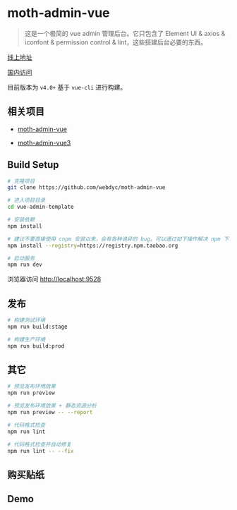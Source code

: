 # moth-admin-vue

> 这是一个极简的 vue admin 管理后台。它只包含了 Element UI & axios & iconfont & permission control & lint，这些搭建后台必要的东西。

[线上地址](http://v2admin.webdyc.com/)

[国内访问](http://v2admin.webdyc.com/)

目前版本为 `v4.0+` 基于 `vue-cli` 进行构建。

## 相关项目

- [moth-admin-vue](https://github.com/webdyc/moth-admin-vue)

- [moth-admin-vue3](https://github.com/webdyc/moth-admin-vue3)

## Build Setup

```bash
# 克隆项目
git clone https://github.com/webdyc/moth-admin-vue

# 进入项目目录
cd vue-admin-template

# 安装依赖
npm install

# 建议不要直接使用 cnpm 安装以来，会有各种诡异的 bug。可以通过如下操作解决 npm 下载速度慢的问题
npm install --registry=https://registry.npm.taobao.org

# 启动服务
npm run dev
```

浏览器访问 [http://localhost:9528](http://localhost:9528)

## 发布

```bash
# 构建测试环境
npm run build:stage

# 构建生产环境
npm run build:prod
```

## 其它

```bash
# 预览发布环境效果
npm run preview

# 预览发布环境效果 + 静态资源分析
npm run preview -- --report

# 代码格式检查
npm run lint

# 代码格式检查并自动修复
npm run lint -- --fix
```

## 购买贴纸

## Demo
